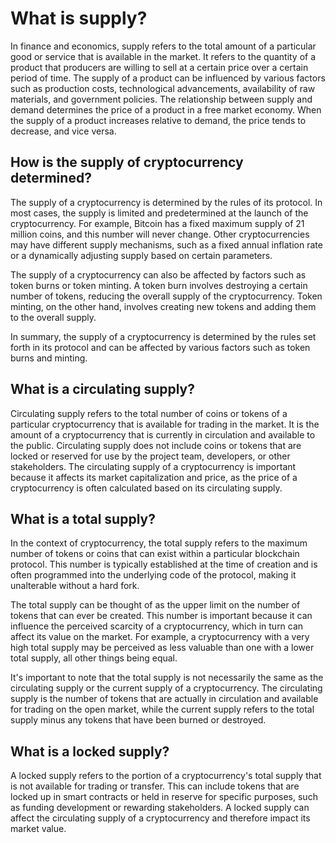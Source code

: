 # What is supply?

In finance and economics, supply refers to the total amount of a particular good or service that is available in the market. It refers to the quantity of a product that producers are willing to sell at a certain price over a certain period of time. The supply of a product can be influenced by various factors such as production costs, technological advancements, availability of raw materials, and government policies. The relationship between supply and demand determines the price of a product in a free market economy. When the supply of a product increases relative to demand, the price tends to decrease, and vice versa.

## How is the supply of cryptocurrency determined?

The supply of a cryptocurrency is determined by the rules of its protocol. In most cases, the supply is limited and predetermined at the launch of the cryptocurrency. For example, Bitcoin has a fixed maximum supply of 21 million coins, and this number will never change. Other cryptocurrencies may have different supply mechanisms, such as a fixed annual inflation rate or a dynamically adjusting supply based on certain parameters.

The supply of a cryptocurrency can also be affected by factors such as token burns or token minting. A token burn involves destroying a certain number of tokens, reducing the overall supply of the cryptocurrency. Token minting, on the other hand, involves creating new tokens and adding them to the overall supply.

In summary, the supply of a cryptocurrency is determined by the rules set forth in its protocol and can be affected by various factors such as token burns and minting.


## What is a circulating supply?

Circulating supply refers to the total number of coins or tokens of a particular cryptocurrency that is available for trading in the market. It is the amount of a cryptocurrency that is currently in circulation and available to the public. Circulating supply does not include coins or tokens that are locked or reserved for use by the project team, developers, or other stakeholders. The circulating supply of a cryptocurrency is important because it affects its market capitalization and price, as the price of a cryptocurrency is often calculated based on its circulating supply.


## What is a total supply?

In the context of cryptocurrency, the total supply refers to the maximum number of tokens or coins that can exist within a particular blockchain protocol. This number is typically established at the time of creation and is often programmed into the underlying code of the protocol, making it unalterable without a hard fork.

The total supply can be thought of as the upper limit on the number of tokens that can ever be created. This number is important because it can influence the perceived scarcity of a cryptocurrency, which in turn can affect its value on the market. For example, a cryptocurrency with a very high total supply may be perceived as less valuable than one with a lower total supply, all other things being equal.

It's important to note that the total supply is not necessarily the same as the circulating supply or the current supply of a cryptocurrency. The circulating supply is the number of tokens that are actually in circulation and available for trading on the open market, while the current supply refers to the total supply minus any tokens that have been burned or destroyed.


## What is a locked supply?

A locked supply refers to the portion of a cryptocurrency's total supply that is not available for trading or transfer. This can include tokens that are locked up in smart contracts or held in reserve for specific purposes, such as funding development or rewarding stakeholders. A locked supply can affect the circulating supply of a cryptocurrency and therefore impact its market value.


